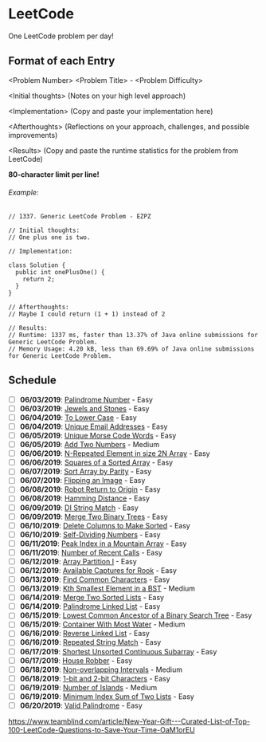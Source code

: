 # LeetCode
One LeetCode problem per day!

## Format of each Entry
\<Problem Number> \<Problem Title> - \<Problem Difficulty>

\<Initial thoughts> (Notes on your high level approach)

\<Implementation> (Copy and paste your implementation here)

\<Afterthoughts> (Reflections on your approach, challenges, and possible improvements)

\<Results> (Copy and paste the runtime statistics for the problem from LeetCode)


**80-character limit per line!**

###### Example:

```
// 1337. Generic LeetCode Problem - EZPZ

// Initial thoughts:
// One plus one is two.

// Implementation:

class Solution {
  public int onePlusOne() {
    return 2;
  }
}

// Afterthoughts:
// Maybe I could return (1 + 1) instead of 2

// Results:
// Runtime: 1337 ms, faster than 13.37% of Java online submissions for Generic LeetCode Problem.
// Memory Usage: 4.20 kB, less than 69.69% of Java online submissions for Generic LeetCode Problem.

```

## Schedule
- [ ] **06/03/2019**: [Palindrome Number](https://leetcode.com/problems/palindrome-number/) - Easy
- [ ] **06/03/2019**: [Jewels and Stones](https://leetcode.com/problems/jewels-and-stones/) - Easy
- [ ] **06/04/2019**: [To Lower Case](https://leetcode.com/problems/to-lower-case/) - Easy
- [ ] **06/04/2019**: [Unique Email Addresses](https://leetcode.com/problems/unique-email-addresses/) - Easy
- [ ] **06/05/2019**: [Unique Morse Code Words](https://leetcode.com/problems/unique-morse-code-words/) - Easy
- [ ] **06/05/2019**: [Add Two Numbers](https://leetcode.com/problems/add-two-numbers/) - Medium
- [ ] **06/06/2019**: [N-Repeated Element in size 2N Array](https://leetcode.com/problems/n-repeated-element-in-size-2n-array/) - Easy
- [ ] **06/06/2019**: [Squares of a Sorted Array](https://leetcode.com/problems/squares-of-a-sorted-array/) - Easy
- [ ] **06/07/2019**: [Sort Array by Parity](https://leetcode.com/problems/sort-array-by-parity/) - Easy
- [ ] **06/07/2019**: [Flipping an Image](https://leetcode.com/problems/flipping-an-image/) - Easy
- [ ] **06/08/2019**: [Robot Return to Origin](https://leetcode.com/problems/robot-return-to-origin/) - Easy
- [ ] **06/08/2019**: [Hamming Distance](https://leetcode.com/problems/hamming-distance) - Easy
- [ ] **06/09/2019**: [DI String Match](https://leetcode.com/problems/di-string-match) - Easy
- [ ] **06/09/2019**: [Merge Two Binary Trees](https://leetcode.com/problems/merge-two-binary-trees) - Easy
- [ ] **06/10/2019**: [Delete Columns to Make Sorted](https://leetcode.com/problems/delete-columns-to-make-sorted) - Easy
- [ ] **06/10/2019**: [Self-Dividing Numbers](https://leetcode.com/problems/self-dividing-numbers) - Easy
- [ ] **06/11/2019**: [Peak Index in a Mountain Array](https://leetcode.com/problems/peak-index-in-a-mountain-array) - Easy
- [ ] **06/11/2019**: [Number of Recent Calls](https://leetcode.com/problems/number-of-recent-calls) - Easy
- [ ] **06/12/2019**: [Array Partition I](https://leetcode.com/problems/array-partition-i) - Easy
- [ ] **06/12/2019**: [Available Captures for Rook](https://leetcode.com/problems/available-captures-for-rook) - Easy
- [ ] **06/13/2019**: [Find Common Characters](https://leetcode.com/problems/find-common-characters) - Easy
- [ ] **06/13/2019**: [Kth Smallest Element in a BST](https://leetcode.com/problems/kth-smallest-element-in-a-bst/) - Medium
- [ ] **06/14/2019**: [Merge Two Sorted Lists](https://leetcode.com/problems/merge-two-sorted-lists/) - Easy
- [ ] **06/14/2019**: [Palindrome Linked List](https://leetcode.com/problems/palindrome-linked-list/) - Easy
- [ ] **06/15/2019**: [Lowest Common Ancestor of a Binary Search Tree](https://leetcode.com/problems/lowest-common-ancestor-of-a-binary-search-tree/) - Easy
- [ ] **06/15/2019**: [Container With Most Water](https://leetcode.com/problems/container-with-most-water/) - Medium
- [ ] **06/16/2019**: [Reverse Linked List](https://leetcode.com/problems/reverse-linked-list/) - Easy
- [ ] **06/16/2019**: [Repeated String Match](https://leetcode.com/problems/repeated-string-match/) - Easy
- [ ] **06/17/2019**: [Shortest Unsorted Continuous Subarray](https://leetcode.com/problems/shortest-unsorted-continuous-subarray/) - Easy
- [ ] **06/17/2019**: [House Robber](https://leetcode.com/problems/house-robber/) - Easy
- [ ] **06/18/2019**: [Non-overlapping Intervals](https://leetcode.com/problems/non-overlapping-intervals/) - Medium
- [ ] **06/18/2019**: [1-bit and 2-bit Characters](https://leetcode.com/problems/1-bit-and-2-bit-characters/) - Easy
- [ ] **06/19/2019**: [Number of Islands](https://leetcode.com/problems/number-of-islands/) - Medium
- [ ] **06/19/2019**: [Minimum Index Sum of Two Lists](https://leetcode.com/problems/minimum-index-sum-of-two-lists/) - Easy
- [ ] **06/20/2019**: [Valid Palindrome](https://leetcode.com/problems/valid-palindrome/) - Easy

https://www.teamblind.com/article/New-Year-Gift---Curated-List-of-Top-100-LeetCode-Questions-to-Save-Your-Time-OaM1orEU
